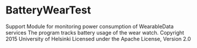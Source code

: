 # BatteryWearTest
Support Module for monitoring power consumption of WearableData services
The program tracks battery usage of the wear watch.
Copyright 2015 University of Helsinki Licensed under the Apache License, Version 2.0
